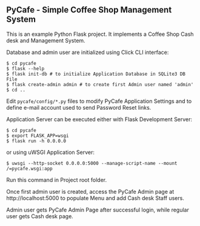## PyCafe - Simple Coffee Shop Management System

This is an example Python Flask project.
It implements a Coffee Shop Cash desk and Management System.

Database and admin user are initialized using Click CLI interface:

```
$ cd pycafe
$ flask --help
$ flask init-db # to initialize Application Database in SQLite3 DB File
$ flask create-admin admin # to create first Admin user named 'admin'
$ cd ..
```

Edit `pycafe/config/*.py` files to modify PyCafe Application Settings and to define e-mail account used to send Password Reset links.

Application Server can be executed either with Flask Development Server:

```
$ cd pycafe
$ export FLASK_APP=wsgi
$ flask run -h 0.0.0.0
```

or using uWSGI Application Server:

```
$ uwsgi --http-socket 0.0.0.0:5000 --manage-script-name --mount /=pycafe.wsgi:app
```
Run this command in Project root folder.

Once first admin user is created, access the PyCafe Admin page at http://localhost:5000
to populate Menu and add Cash desk Staff users.

Admin user gets PyCafe Admin Page after successful login, while regular user gets Cash desk page.
